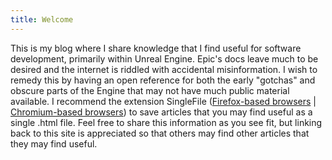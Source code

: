 ```yaml
---
title: Welcome
---
```

This is my blog where I share knowledge that I find useful for software development, primarily within Unreal Engine.
Epic's docs leave much to be desired and the internet is riddled with accidental misinformation. I wish to remedy this by having an open reference for both the early "gotchas" and obscure parts of the Engine that may not have much public material available.
I recommend the extension SingleFile ([Firefox-based browsers](https://addons.mozilla.org/en-US/firefox/addon/single-file/?utm_source=addons.mozilla.org&utm_medium=referral&utm_content=search) | [Chromium-based browsers](https://chromewebstore.google.com/detail/singlefile/mpiodijhokgodhhofbcjdecpffjipkle)) to save articles that you may find useful as a single .html file. Feel free to share this information as you see fit, but linking back to this site is appreciated so that others may find other articles that they may find useful.
